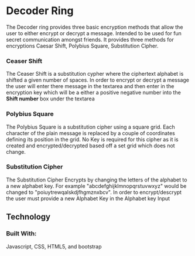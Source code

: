 # Decoder Ring

The Decoder ring provides three basic encryption methods that allow the user to either encrypt or decrypt a message. Intended to be used for fun secret communication amongst friends. It provides three methods for encryptions Caesar Shift, Polybius Square, Substitution Cipher.

### Ceaser Shift 

The Ceaser Shift is a substitution cypher where the ciphertext alphabet is shifted a given number of spaces. In order to encrypt or decrypt a message the user will enter there message in the textarea and then enter in the encryption key which will be a either a positive negative number into the **Shift number** box under the textarea

### Polybius Square

The Polybius Square is a substitution cipher using a square grid. Each character of the plain message is replaced by a couple of coordinates defining its position in the grid. No Key is required for this cipher as it is created and encrypted/decrypted based off a set grid which does not change.

### Substitution Cipher

The Substitution Cipher Encrypts by changing the letters of the alphabet to a new alphabet key. For example "abcdefghijklmnopqrstuvwxyz" would be changed to "poiuytrewqalskdjfhgmznxbcv". In order to encrypt/descrypt the user must provide a new Alphabet Key in the Alphabet key Input

## Technology

### Built With:
Javascript, CSS, HTML5, and bootstrap
